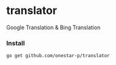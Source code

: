 # translator
Google Translation &amp; Bing Translation


### Install
```
go get github.com/onestar-p/translator
```
